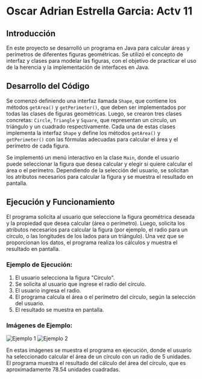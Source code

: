 # Oscar Adrian Estrella Garcia: Actv 11

## Introducción

En este proyecto se desarrolló un programa en Java para calcular áreas y perímetros de diferentes figuras geométricas. Se utilizó el concepto de interfaz y clases para modelar las figuras, con el objetivo de practicar el uso de la herencia y la implementación de interfaces en Java.

## Desarrollo del Código

Se comenzó definiendo una interfaz llamada `Shape`, que contiene los métodos `getArea()` y `getPerimeter()`, que deben ser implementados por todas las clases de figuras geométricas. Luego, se crearon tres clases concretas: `Circle`, `Triangle` y `Square`, que representan un círculo, un triángulo y un cuadrado respectivamente. Cada una de estas clases implementa la interfaz `Shape` y define los métodos `getArea()` y `getPerimeter()` con las fórmulas adecuadas para calcular el área y el perímetro de cada figura.

Se implementó un menú interactivo en la clase `Main`, donde el usuario puede seleccionar la figura que desea calcular y elegir si quiere calcular el área o el perímetro. Dependiendo de la selección del usuario, se solicitan los atributos necesarios para calcular la figura y se muestra el resultado en pantalla.

## Ejecución y Funcionamiento

El programa solicita al usuario que seleccione la figura geométrica deseada y la propiedad que desea calcular (área o perímetro). Luego, solicita los atributos necesarios para calcular la figura (por ejemplo, el radio para un círculo, o las longitudes de los lados para un triángulo). Una vez que se proporcionan los datos, el programa realiza los cálculos y muestra el resultado en pantalla.

### Ejemplo de Ejecución:

1. El usuario selecciona la figura "Círculo".
2. Se solicita al usuario que ingrese el radio del círculo.
3. El usuario ingresa el radio.
4. El programa calcula el área o el perímetro del círculo, según la selección del usuario.
5. El resultado se muestra en pantalla.

### Imágenes de Ejemplo:

![Ejemplo 1](imagen1.png)
![Ejemplo 2](imagen2.png)

En estas imágenes se muestra el programa en ejecución, donde el usuario ha seleccionado calcular el área de un círculo con un radio de 5 unidades. El programa muestra el resultado del cálculo del área del círculo, que es aproximadamente 78.54 unidades cuadradas.
